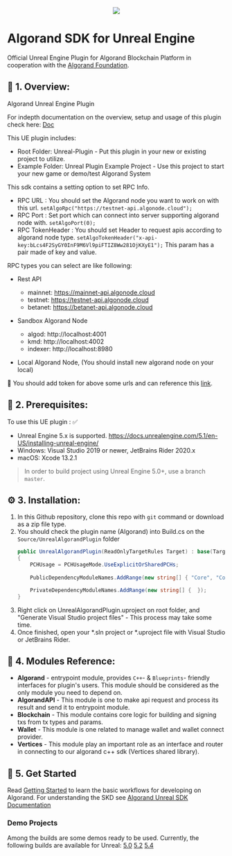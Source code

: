 <div align="center">
  <img src="https://github.com/user-attachments/assets/0d58cd29-d5ca-4771-a3e4-25b577bbb01a">
</div>


# Algorand SDK for Unreal Engine
Official Unreal Engine Plugin for Algorand Blockchain Platform in cooperation with the [Algorand Foundation](https://algorand.co/).

## 📙 1. Overview:
Algorand Unreal Engine Plugin

For indepth documentation on the overview, setup and usage of this plugin check here: [Doc](https://github.com/ShoshaDev/Algorand-Unreal-Engine-SDK/blob/master/Algorand%20Unreal%20SDK%20Documentation.md)

This UE plugin includes:
- Root Folder: Unreal-Plugin - Put this plugin in your new or existing project to utilize.
- Example Folder: Unreal Plugin Example Project - Use this project to start your new game or demo/test Algorand System

This sdk contains a setting option to set RPC Info.
* RPC URL : You should set the Algorand node you want to work on with this url.
  ` setAlgoRpc("https://testnet-api.algonode.cloud"); `
* RPC Port : Set port which can connect into server supporting algorand node with.
  ` setAlgoPort(0); `
* RPC TokenHeader : You should set Header to request apis according to algorand node type.
  ` setAlgoTokenHeader("x-api-key:bLcs4F2SyGY0InF9M6Vl9piFTIZ8Ww281OjKXyE1"); `
  This param has a pair made of key and value.

RPC types you can select are like following:
* Rest API
  + mainnet: https://mainnet-api.algonode.cloud
  + testnet: https://testnet-api.algonode.cloud
  + betanet: https://betanet-api.algonode.cloud

* Sandbox Algorand Node
  + algod: http://localhost:4001 
  + kmd: http://localhost:4002
  + indexer: http://localhost:8980
* Local Algorand Node, (You should install new algorand node on your local)

 👔 You should add token for above some urls and can reference this [link](https://github.com/Wisdom-Labs/Algorand-Unreal-Engine-SDK/tree/master/example/unreal-algorand-demo#how-to-set-rpc-info).

## 📑 2. Prerequisites:

To use this UE plugin : ✅
- Unreal Engine 5.x is supported.
  https://docs.unrealengine.com/5.1/en-US/installing-unreal-engine/
- Windows: Visual Studio 2019 or newer, JetBrains Rider 2020.x
- macOS: Xcode 13.2.1
> In order to build project using Unreal Engine 5.0+, use a branch `master`.

## ⚙️ 3. Installation:
1. In this Github repository, clone this repo with `git` command or download as a zip file type.
2. You should check the plugin name (Algorand) into Build.cs on the `Source/UnrealAlgorandPlugin` folder
    ```csharp  
    public UnrealAlgorandPlugin(ReadOnlyTargetRules Target) : base(Target)
    {
        PCHUsage = PCHUsageMode.UseExplicitOrSharedPCHs;
        
        PublicDependencyModuleNames.AddRange(new string[] { "Core", "CoreUObject", "Engine", "InputCore", "Algorand" });

        PrivateDependencyModuleNames.AddRange(new string[] {  });
    }
    ```
3. Right click on UnrealAlgorandPlugin.uproject on root folder, and "Generate Visual Studio project files" - This process may take some time.
4. Once finished, open your *.sln project or *.uproject file with Visual Studio or JetBrains Rider.

## 🧭 4. Modules Reference:
* **Algorand** - entrypoint module, provides `C++`- & `Blueprints`- friendly interfaces for plugin's users. This module should be considered as the only module you need to depend on.
* **AlgorandAPI** - This module is one to make api request and process its result and send it to entrypoint module.
* **Blockchain** - This module contains core logic for building and signing txs from tx types and params.
* **Wallet** - This module is one related to manage wallet and wallet connect provider.
* **Vertices** - This module play an important role as an interface and router in connecting to our algorand c++ sdk (Vertices shared library).

## 🚀 5. Get Started

Read [Getting Started](docs/getting_started.md) to learn the basic workflows for developing on Algorand.
For understanding the SKD see [Algorand Unreal SDK Documentation](https://github.com/ShoshaDev/Algorand-Unreal-Engine-SDK/blob/master/Algorand%20Unreal%20SDK%20Documentation.md)

### Demo Projects

Among the builds are some demos ready to be used. Currently, the following builds are available for Unreal:
[5.0](https://github.com/ShoshaDev/Algorand-Unreal-Engine-SDK/tree/5.0)
[5.2](https://github.com/ShoshaDev/Algorand-Unreal-Engine-SDK/tree/5.2)
[5.4](https://github.com/ShoshaDev/Algorand-Unreal-Engine-SDK/tree/5.4)
